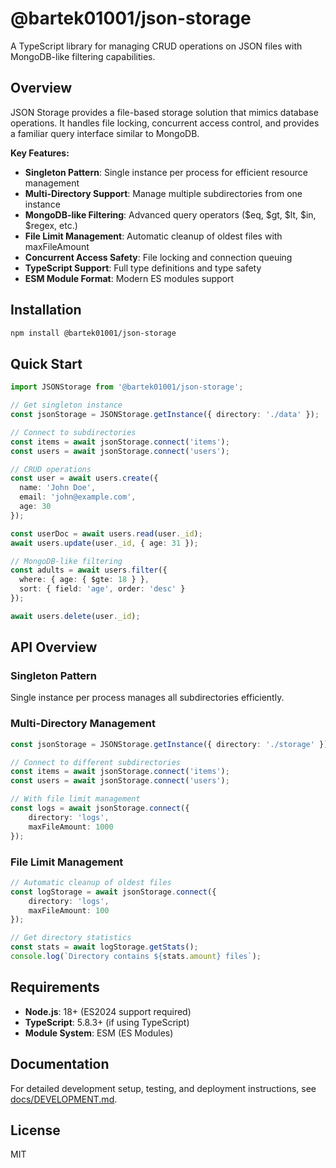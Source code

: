# @bartek01001/json-storage

A TypeScript library for managing CRUD operations on JSON files with MongoDB-like filtering capabilities.

## Overview

JSON Storage provides a file-based storage solution that mimics database operations. It handles file locking, concurrent access control, and provides a familiar query interface similar to MongoDB.

**Key Features:**
- **Singleton Pattern**: Single instance per process for efficient resource management
- **Multi-Directory Support**: Manage multiple subdirectories from one instance
- **MongoDB-like Filtering**: Advanced query operators ($eq, $gt, $lt, $in, $regex, etc.)
- **File Limit Management**: Automatic cleanup of oldest files with maxFileAmount
- **Concurrent Access Safety**: File locking and connection queuing
- **TypeScript Support**: Full type definitions and type safety
- **ESM Module Format**: Modern ES modules support

## Installation

```bash
npm install @bartek01001/json-storage
```

## Quick Start

```typescript
import JSONStorage from '@bartek01001/json-storage';

// Get singleton instance
const jsonStorage = JSONStorage.getInstance({ directory: './data' });

// Connect to subdirectories
const items = await jsonStorage.connect('items');
const users = await jsonStorage.connect('users');

// CRUD operations
const user = await users.create({
  name: 'John Doe',
  email: 'john@example.com',
  age: 30
});

const userDoc = await users.read(user._id);
await users.update(user._id, { age: 31 });

// MongoDB-like filtering
const adults = await users.filter({
  where: { age: { $gte: 18 } },
  sort: { field: 'age', order: 'desc' }
});

await users.delete(user._id);
```

## API Overview

### Singleton Pattern
Single instance per process manages all subdirectories efficiently.

### Multi-Directory Management
```typescript
const jsonStorage = JSONStorage.getInstance({ directory: './storage' });

// Connect to different subdirectories
const items = await jsonStorage.connect('items');
const users = await jsonStorage.connect('users');

// With file limit management
const logs = await jsonStorage.connect({ 
    directory: 'logs', 
    maxFileAmount: 1000 
});
```

### File Limit Management
```typescript
// Automatic cleanup of oldest files
const logStorage = await jsonStorage.connect({ 
    directory: 'logs', 
    maxFileAmount: 100 
});

// Get directory statistics
const stats = await logStorage.getStats();
console.log(`Directory contains ${stats.amount} files`);
```

## Requirements

- **Node.js**: 18+ (ES2024 support required)
- **TypeScript**: 5.8.3+ (if using TypeScript)
- **Module System**: ESM (ES Modules)

## Documentation

For detailed development setup, testing, and deployment instructions, see [docs/DEVELOPMENT.md](docs/DEVELOPMENT.md).

## License

MIT
